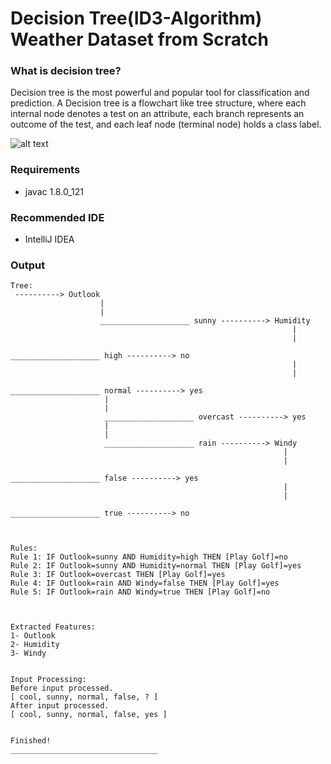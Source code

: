 # Decision Tree(ID3-Algorithm) Weather Dataset from Scratch

### What is decision tree?
Decision tree is the most powerful and popular tool for classification and prediction. A Decision tree is a flowchart like tree structure, where each internal node denotes a test on an attribute, each branch represents an outcome of the test, and each leaf node (terminal node) holds a class label.

![alt text](https://lh3.googleusercontent.com/proxy/P502laNGZoYWZv9GZzHQs41AOMWA7tc__NxYa0XvZZLV2dg7u4B9jxoq5uQHWDsxdlHMgTMpPKBYBVfEHW-z-JmRaLxUP-0U5oBLP1LRzWNvBx8tEXs2PpWYm4rmZPo)

### Requirements
- javac 1.8.0_121

### Recommended IDE
- IntelliJ IDEA

### Output
```
Tree: 
 ----------> Outlook
                    |
                    |
                    ____________________ sunny ----------> Humidity
                                                               |
                                                               |
                                                                ____________________ high ----------> no
                                                               |
                                                               |
                                                               ____________________ normal ----------> yes
                     |
                     |
                     ____________________ overcast ----------> yes
                     |
                     |
                     ____________________ rain ----------> Windy
                                                             |
                                                             |
                                                             ____________________ false ----------> yes
                                                             |
                                                             |
                                                             ____________________ true ----------> no



Rules:
Rule 1: IF Outlook=sunny AND Humidity=high THEN [Play Golf]=no
Rule 2: IF Outlook=sunny AND Humidity=normal THEN [Play Golf]=yes
Rule 3: IF Outlook=overcast THEN [Play Golf]=yes
Rule 4: IF Outlook=rain AND Windy=false THEN [Play Golf]=yes
Rule 5: IF Outlook=rain AND Windy=true THEN [Play Golf]=no



Extracted Features: 
1- Outlook
2- Humidity
3- Windy


Input Processing:
Before input processed.
[ cool, sunny, normal, false, ? ]
After input processed.
[ cool, sunny, normal, false, yes ]


Finished!
_________________________________
```
